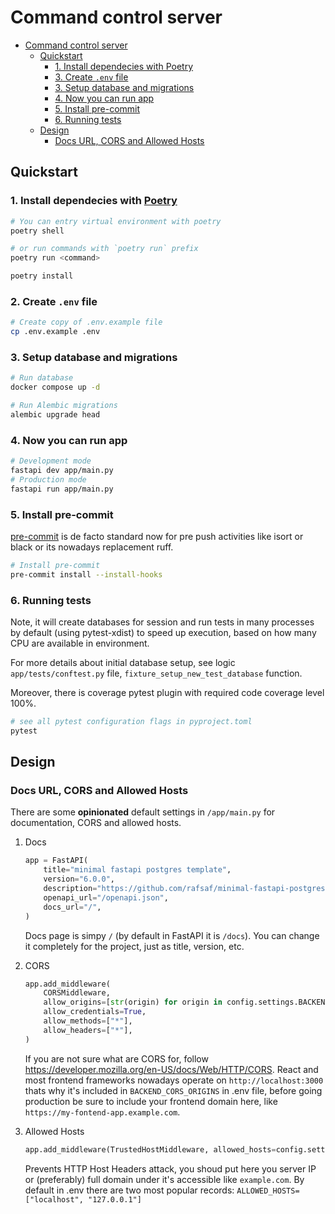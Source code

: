 # Command control server

- [Command control server](#command-control-server)
  - [Quickstart](#quickstart)
    - [1. Install dependecies with Poetry](#1-install-dependecies-with-poetry)
    - [3. Create `.env` file](#3-create-env-file)
    - [3. Setup database and migrations](#3-setup-database-and-migrations)
    - [4. Now you can run app](#4-now-you-can-run-app)
    - [5. Install pre-commit](#5-install-pre-commit)
    - [6. Running tests](#6-running-tests)
  - [Design](#design)
    - [Docs URL, CORS and Allowed Hosts](#docs-url-cors-and-allowed-hosts)

## Quickstart

### 1. Install dependecies with [Poetry](https://python-poetry.org/docs/)

```bash
# You can entry virtual environment with poetry 
poetry shell

# or run commands with `poetry run` prefix
poetry run <command>
```

```bash
poetry install
```

### 2. Create `.env` file

```bash
# Create copy of .env.example file
cp .env.example .env
```

### 3. Setup database and migrations

```bash
# Run database
docker compose up -d

# Run Alembic migrations
alembic upgrade head
```

### 4. Now you can run app

```bash
# Development mode
fastapi dev app/main.py
# Production mode
fastapi run app/main.py
```

### 5. Install pre-commit

[pre-commit](https://pre-commit.com/) is de facto standard now for pre push activities like isort or black or its nowadays replacement ruff.

```bash
# Install pre-commit
pre-commit install --install-hooks
```

### 6. Running tests

Note, it will create databases for session and run tests in many processes by default (using pytest-xdist) to speed up execution, based on how many CPU are available in environment.

For more details about initial database setup, see logic `app/tests/conftest.py` file, `fixture_setup_new_test_database` function.

Moreover, there is coverage pytest plugin with required code coverage level 100%.

```bash
# see all pytest configuration flags in pyproject.toml
pytest
```

## Design

### Docs URL, CORS and Allowed Hosts

There are some **opinionated** default settings in `/app/main.py` for documentation, CORS and allowed hosts.

1. Docs

    ```python
    app = FastAPI(
        title="minimal fastapi postgres template",
        version="6.0.0",
        description="https://github.com/rafsaf/minimal-fastapi-postgres-template",
        openapi_url="/openapi.json",
        docs_url="/",
    )
    ```

   Docs page is simpy `/` (by default in FastAPI it is `/docs`). You can change it completely for the project, just as title, version, etc.

2. CORS

    ```python
    app.add_middleware(
        CORSMiddleware,
        allow_origins=[str(origin) for origin in config.settings.BACKEND_CORS_ORIGINS],
        allow_credentials=True,
        allow_methods=["*"],
        allow_headers=["*"],
    )
    ```

   If you are not sure what are CORS for, follow https://developer.mozilla.org/en-US/docs/Web/HTTP/CORS. React and most frontend frameworks nowadays operate on `http://localhost:3000` thats why it's included in `BACKEND_CORS_ORIGINS` in .env file, before going production be sure to include your frontend domain here, like `https://my-fontend-app.example.com`.

3. Allowed Hosts

   ```python
   app.add_middleware(TrustedHostMiddleware, allowed_hosts=config.settings.ALLOWED_HOSTS)
   ```

   Prevents HTTP Host Headers attack, you shoud put here you server IP or (preferably) full domain under it's accessible like `example.com`. By default in .env there are two most popular records: `ALLOWED_HOSTS=["localhost", "127.0.0.1"]`
